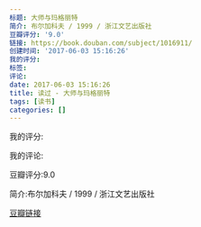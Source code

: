 ```yaml
---
标题: 大师与玛格丽特
简介: 布尔加科夫 / 1999 / 浙江文艺出版社
豆瓣评分: '9.0'
链接: https://book.douban.com/subject/1016911/
创建时间: '2017-06-03 15:16:26'
我的评分:
标签:
评论:
date: 2017-06-03 15:16:26
title: 读过 - 大师与玛格丽特
tags: [读书]
categories: []
---
```


我的评分:

我的评论:

豆瓣评分:9.0

简介:布尔加科夫 / 1999 / 浙江文艺出版社

[豆瓣链接](https://book.douban.com/subject/1016911/)

